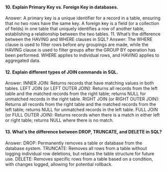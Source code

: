 #### 10. Explain Primary Key vs. Foreign Key in databases.
Answer: A primary key is a unique identifier for a record in a table, ensuring that no two rows have the same key. A foreign key is a field (or a collection of fields) in one table that uniquely identifies a row of another table, establishing a relationship between the two tables.
11. What’s the difference between the HAVING and WHERE clauses in SQL?
Answer: The WHERE clause is used to filter rows before any groupings are made, while the HAVING clause is used to filter groups after the GROUP BY operation has been performed. WHERE applies to individual rows, and HAVING applies to aggregated data.
#### 12. Explain different types of JOIN commands in SQL.
Answer:
INNER JOIN: Returns records that have matching values in both tables.
LEFT JOIN (or LEFT OUTER JOIN): Returns all records from the left table and the matched records from the right table; returns NULL for unmatched records in the right table.
RIGHT JOIN (or RIGHT OUTER JOIN): Returns all records from the right table and the matched records from the left table; returns NULL for unmatched records in the left table.
FULL JOIN (or FULL OUTER JOIN): Returns records when there is a match in either left or right table; returns NULL where there is no match.
#### 13. What’s the difference between DROP, TRUNCATE, and DELETE in SQL?
Answer:
DROP: Permanently removes a table or database from the database system.
TRUNCATE: Removes all rows from a table without logging individual row deletions, but retains the table structure for future use.
DELETE: Removes specific rows from a table based on a condition, with changes logged, allowing for potential rollback.

